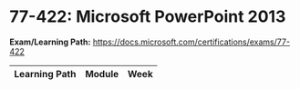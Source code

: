 # 77-422: Microsoft PowerPoint 2013

**Exam/Learning Path:** https://docs.microsoft.com/certifications/exams/77-422

| **Learning Path** | **Module** | **Week** |
|-|-|-|

